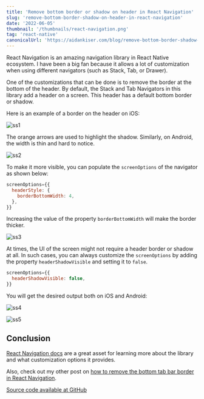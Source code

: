 ```yaml
---
title: 'Remove bottom border or shadow on header in React Navigation'
slug: 'remove-bottom-border-shadow-on-header-in-react-navigation'
date: '2022-06-05'
thumbnail: '/thumbnails/react-navigation.png'
tag: 'react-native'
canonicalUrl: 'https://aidankiser.com/blog/remove-bottom-border-shadow-on-header-in-react-navigation/'
---
```


<!-- ![cover_image](https://i.imgur.com/eR9PDvq.png) -->

React Navigation is an amazing navigation library in React Native ecosystem. I have been a big fan because it allows a lot of customization when using different navigators (such as Stack, Tab, or Drawer).

One of the customizations that can be done is to remove the border at the bottom of the header. By default, the Stack and Tab Navigators in this library add a header on a screen. This header has a default bottom border or shadow.

Here is an example of a border on the header on iOS:

![ss1](https://i.imgur.com/PnxIHxT.png)

The orange arrows are used to highlight the shadow. Similarly, on Android, the width is thin and hard to notice.

![ss2](https://i.imgur.com/MoP6J0t.png)

To make it more visible, you can populate the `screenOptions` of the navigator as shown below:

```js
screenOptions={{
  headerStyle: {
    borderBottomWidth: 4,
  },
}}
```

Increasing the value of the property `borderBottomWidth` will make the border thicker.

![ss3](https://i.imgur.com/I7l8INR.png)

At times, the UI of the screen might not require a header border or shadow at all. In such cases, you can always customize the `screenOptions` by adding the property `headerShadowVisible` and setting it to `false`.

```js
screenOptions={{
  headerShadowVisible: false,
}}
```

You will get the desired output both on iOS and Android:

![ss4](https://i.imgur.com/bBQuIJJ.png)

![ss5](https://i.imgur.com/NId2zbQ.png)

## Conclusion

[React Navigation docs](https://reactnavigation.org/) are a great asset for learning more about the library and what customization options it provides.

Also, check out my other post on [how to remove the bottom tab bar border in React Navigation](https://aidankiser.com/blog/react-navigation-remove-tab-bar-border/).

[Source code available at GitHub](https://github.com/kiseraidan/react-native-examples/tree/main/remove-header-border-react-navigation)
